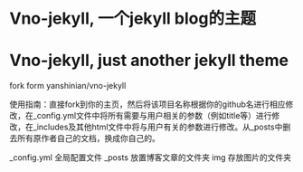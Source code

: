 # Vno-jekyll, 一个jekyll blog的主题
# Vno-jekyll, just another jekyll theme


fork form yanshinian/vno-jekyll

使用指南：直接fork到你的主页，然后将该项目名称根据你的github名进行相应修改，在_config.yml文件中将所有需要与用户相关的参数（例如title等）进行修改，在_includes及其他html文件中将与用户有关的参数进行修改。从_posts中删去所有原作者自己的文档，换成你自己的。

_config.yml 全局配置文件
_posts 放置博客文章的文件夹
img 存放图片的文件夹
